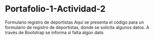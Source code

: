 # Portafolio-1-Actividad-2
Formulario registro de deportistas
Aquí se presenta el código para un formulario de registro de deportistas, donde se solicita algunos datos. A través de Bootstrap se informa si falta algún dato. 
